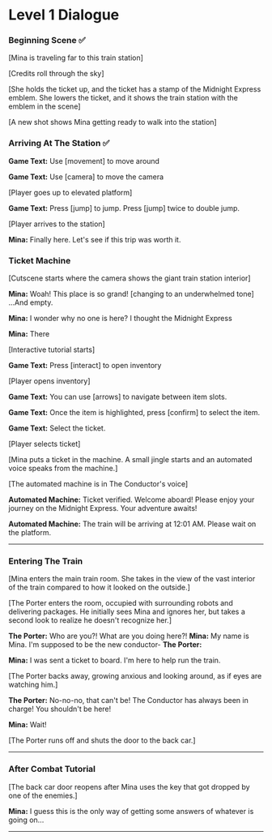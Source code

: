 # Level 1 Dialogue

### Beginning Scene :white_check_mark:

[Mina is traveling far to this train station]

[Credits roll through the sky]

[She holds the ticket up, and the ticket has a stamp of the Midnight Express emblem. She lowers the ticket, and it shows the train station with the emblem in the scene]

[A new shot shows Mina getting ready to walk into the station]

### Arriving At The Station :white_check_mark:

**Game Text:** Use [movement] to move around

**Game Text:** Use [camera] to move the camera

[Player goes up to elevated platform]

**Game Text:** Press [jump] to jump. Press [jump] twice to double jump.

[Player arrives to the station]

**Mina:** Finally here. Let's see if this trip was worth it.

### Ticket Machine

[Cutscene starts where the camera shows the giant train station interior]

**Mina:** Woah! This place is so grand! [changing to an underwhelmed tone] ...And empty.

**Mina:** I wonder why no one is here? I thought the Midnight Express 

**Mina:** There 

[Interactive tutorial starts]

**Game Text:** Press [interact] to open inventory

[Player opens inventory]

**Game Text:** You can use [arrows] to navigate between item slots.

**Game Text:** Once the item is highlighted, press [confirm] to select the item.

**Game Text:** Select the ticket.

[Player selects ticket]

[Mina puts a ticket in the machine. A small jingle starts and an automated voice speaks from the machine.]

[The automated machine is in The Conductor's voice]

**Automated Machine:** Ticket verified. Welcome aboard! Please enjoy your journey on the Midnight Express. Your adventure awaits!

**Automated Machine:** The train will be arriving at 12:01 AM. Please wait on the platform.

---

### Entering The Train

[Mina enters the main train room. She takes in the view of the vast interior of the train compared to how it looked on the outside.]

[The Porter enters the room, occupied with surrounding robots and delivering packages. He initially sees Mina and ignores her, but takes a second look to realize he doesn't recognize her.]

**The Porter:** Who are you?! What are you doing here?!
**Mina:** My name is Mina. I'm supposed to be the new conductor-
**The Porter:** 

**Mina:** I was sent a ticket to board. I'm here to help run the train.

[The Porter backs away, growing anxious and looking around, as if eyes are watching him.]

**The Porter:** No-no-no, that can't be! The Conductor has always been in charge! You shouldn't be here!

**Mina:** Wait!

[The Porter runs off and shuts the door to the back car.]

---

### After Combat Tutorial

[The back car door reopens after Mina uses the key that got dropped by one of the enemies.]

**Mina:** I guess this is the only way of getting some answers of whatever is going on...

---